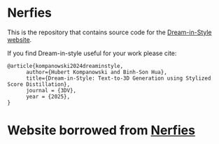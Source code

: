 # Nerfies

This is the repository that contains source code for the [Dream-in-Style website](https://dream-in-style.github.io/).

If you find Dream-in-style useful for your work please cite:
```
@article{kompanowski2024dreaminstyle,
      author={Hubert Kompanowski and Binh-Son Hua},
      title={Dream-in-Style: Text-to-3D Generation using Stylized Score Distillation},
      journal = {3DV},
      year = {2025},
}
```

# Website borrowed from [Nerfies](https://nerfies.github.io/)
